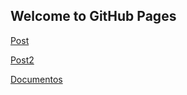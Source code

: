 ## Welcome to GitHub Pages                   


[Post](_posts/index.md)

[Post2](Posteo/index.md)

[Documentos](docs/index.md) 

